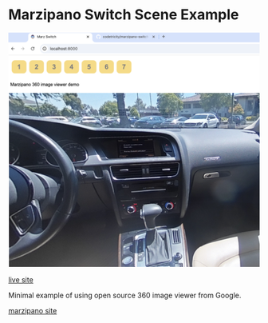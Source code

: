 # Marzipano Switch Scene Example

![screenshot](readme_assets/screen.png)

[live site](https://codetricity.github.io/marzipano-minimal-demo/)

Minimal example of using open source 360 image viewer from Google.

[marzipano site](https://www.marzipano.net/)

